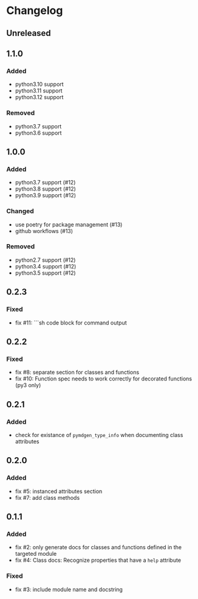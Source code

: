 # Changelog


## Unreleased


## 1.1.0
### Added
- python3.10 support
- python3.11 support
- python3.12 support
### Removed
- python3.7 support
- python3.6 support


## 1.0.0
### Added
- python3.7 support (#12)
- python3.8 support (#12)
- python3.9 support (#12)
### Changed
- use poetry for package management (#13)
- github workflows (#13)
### Removed
- python2.7 support (#12)
- python3.4 support (#12)
- python3.5 support (#12)


## 0.2.3
### Fixed
- fix #11: ```sh code block for command output


## 0.2.2
### Fixed
- fix #8: separate section for classes and functions
- fix #10: Function spec needs to work correctly for decorated functions (py3 only)


## 0.2.1
### Added
- check for existance of `pymdgen_type_info` when documenting class attributes


## 0.2.0
### Added
- fix #5: instanced attributes section
- fix #7: add class methods


## 0.1.1
### Added
- fix #2: only generate docs for classes and functions defined in the targeted module
- fix #4: Class docs: Recognize properties that have a `help` attribute
### Fixed
- fix #3: include module name and docstring